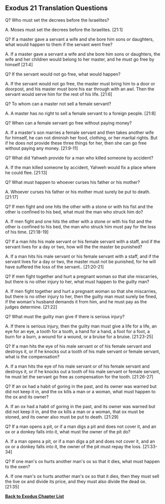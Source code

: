 ## Exodus 21 Translation Questions ##

Q? Who must set the decrees before the Israelites?

A. Moses must set the decrees before the Israelites. [21:1]

Q? If a master gave a servant a wife and she bore him sons or daughters, what would happen to them if the servant went free?

A. If a master gave a servant a wife and she bore him sons or daughters, the wife and her children would belong to her master, and he must go free by himself [21:4]

Q? If the servant would not go free, what would happen?

A. If the servant would not go free, the master must bring him to a door or doorpost, and his master must bore his ear through with an awl. Then the servant would serve him for the rest of his life. [21:6]

Q? To whom can a master not sell a female servant?

A. A master has no right to sell a female servant to a foreign people. [21:8]

Q? When can a female servant go free without paying money?

A. If a master's son marries a female servant and then takes another wife for himself, he can not diminish her food, clothing, or her marital rights. But if he does not provide these three things for her, then she can go free without paying any money. [21:9-11]

Q? What did Yahweh provide for a man who killed someone by accident?

A. If the man killed someone by accident, Yahweh would fix a place where he could flee. [21:13]

Q? What must happen to whoever curses his father or his mother?

A. Whoever curses his father or his mother must surely be put to death. [21:17]

Q? If men fight and one hits the other with a stone or with his fist and the other is confined to his bed, what must the man who struck him do?

A. If men fight and one hits the other with a stone or with his fist and the other is confined to his bed, the man who struck him must pay for the loss of his time. [21:18-19]

Q? If a man hits his male servant or his female servant with a staff, and if the servant lives for a day or two, how will the the master be punished?

A. If a man hits his male servant or his female servant with a staff, and if the servant lives for a day or two, the master must not be punished, for he will have suffered the loss of the servant.. [21:20-21]

Q? If men fight together and hurt a pregnant woman so that she miscarries, but there is no other injury to her, what must happen to the guilty man?

A. If men fight together and hurt a pregnant woman so that she miscarries, but there is no other injury to her, then the guilty man must surely be fined, if the woman's husband demands it from him, and he must pay as the judges determine. [21:22]

Q? What must the guilty man give if there is serious injury?

A. If there is serious injury, then the guilty man must give a life for a life, an eye for an eye, a tooth for a tooth, a hand for a hand, a foot for a foot, a burn for a burn, a wound for a wound, or a bruise for a bruise. [21:23-25]

Q? If a man hits the eye of his male servant or of his female servant and destroys it, or if he knocks out a tooth of his male servant or female servant, what is the compensation?

A. If a man hits the eye of his male servant or of his female servant and destroys it, or if he knocks out a tooth of his male servant or female servant, he must let the servant go free as compensation for the tooth. [21:26-27]

Q? If an ox had a habit of goring in the past, and its owner was warned but did not keep it in, and the ox kills a man or a woman, what must happen to the ox and its owner?

A. If an ox had a habit of goring in the past, and its owner was warned but did not keep it in, and the ox kills a man or a woman, that ox must be stoned, and its owner also must be put to death. [21:29]

Q? If a man opens a pit, or if a man digs a pit and does not cover it, and an ox or a donkey falls into it, what must the owner of the pit do?

A. If a man opens a pit, or if a man digs a pit and does not cover it, and an ox or a donkey falls into it, the owner of the pit must repay the loss. [21:33-34]

Q? If one man's ox hurts another man's ox so that it dies, what must happen to the oxen?

A. If one man's ox hurts another man's ox so that it dies, then they must sell the live ox and divide its price, and they must also divide the dead ox. [21:35]

__[Back to Exodus Chapter List](./)__

